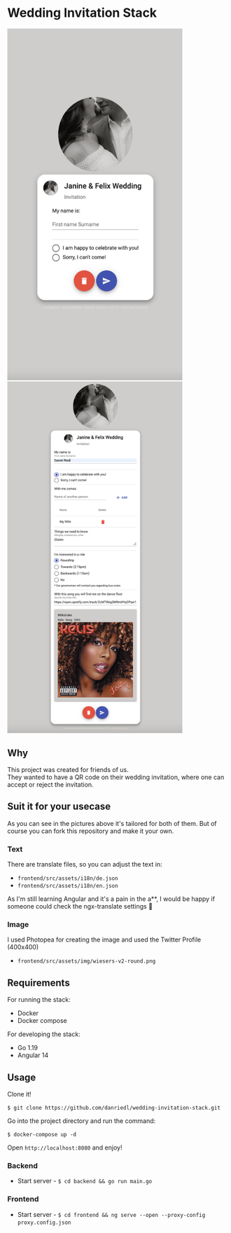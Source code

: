# Wedding Invitation Stack
<img src="doc/images/1.png" width="400" height="auto">
<img src="doc/images/2.png" width="400" height="auto">

## Why
This project was created for friends of us. <br />
They wanted to have a QR code on their wedding invitation, where one can accept or reject the invitation.

## Suit it for your usecase
As you can see in the pictures above it's tailored for both of them.
But of course you can fork this repository and make it your own.

### Text
There are translate files, so you can adjust the text in:
- `frontend/src/assets/i18n/de.json`
- `frontend/src/assets/i18n/en.json`
  
As I'm still learning Angular and it's a pain in the a**, I would be happy if someone could check the ngx-translate settings :poop:
### Image
I used Photopea for creating the image and used the Twitter Profile (400x400)
- `frontend/src/assets/img/wiesers-v2-round.png`

## Requirements
For running the stack:
- Docker
- Docker compose

For developing the stack:
- Go 1.19
- Angular 14
  
## Usage

Clone it!

```
$ git clone https://github.com/danriedl/wedding-invitation-stack.git
```

Go into the project directory and run the command:

```
$ docker-compose up -d
```

Open `http://localhost:8080` and enjoy!

### Backend

- Start server - `$ cd backend && go run main.go`

### Frontend

- Start server - `$ cd frontend && ng serve --open --proxy-config proxy.config.json`
